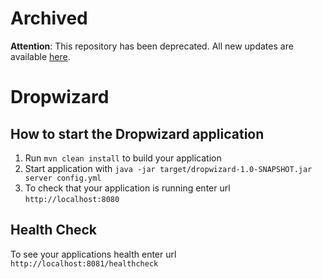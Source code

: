 # Archived

**Attention**: This repository has been deprecated. All new updates are available [here](https://github.com/volodya-lombrozo/oop-vs-procedural/cost-of-oop/src/main/profiling/dropwizard/dropwizard-example).

# Dropwizard

How to start the Dropwizard application
---

1. Run `mvn clean install` to build your application
1. Start application with `java -jar target/dropwizard-1.0-SNAPSHOT.jar server config.yml`
1. To check that your application is running enter url `http://localhost:8080`

Health Check
---

To see your applications health enter url `http://localhost:8081/healthcheck`
